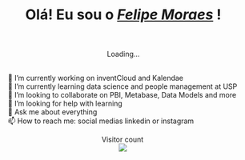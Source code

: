 <!--
**fellipedemoraes/fellipedemoraes** is a ✨ _special_ ✨ repository because its `README.md` (this file) appears on your GitHub profile.

Here are some ideas to get you started:
-->
<div align="center">
<div align="center">  
    <h1>Olá! Eu sou o <a href="https://www.linkedin.com/in/moraes-felipe/"><i>Felipe Moraes</i></a> !</h1>  
</div>
<br><br>Loading...<br><br>
<div align="center">

</div>

<div align="left" style="display: inline-block; margin-right: 3px">
    
🔭 I’m currently working on inventCloud and Kalendae <br>
🌱 I’m currently learning data science and people management at USP <br>
👯 I’m looking to collaborate on PBI, Metabase, Data Models and more <br>
🤔 I’m looking for help with learning <br>
💬 Ask me about everything <br>
📫 How to reach me: social medias linkedin or instagram <br>

<p align="center"> 
  Visitor count<br>
  <img src="https://profile-counter.glitch.me/fellipedemoraes/count.svg" />
</p>

<!--
<div align="center" style="display: inline-block; margin-right: 3px">
    <br>
![HTML](https://img.shields.io/badge/HTML5-E34F26?style=for-the-badge&logo=powerbi&logoColor=white) ![CSS](https://img.shields.io/badge/CSS3-1572B6?style=for-the-badge&logo=css3&logoColor=white) ![JAVASCRIPT](https://img.shields.io/badge/JavaScript-323330?style=for-the-badge&logo=javascript&logoColor=F7DF1E) ![BOOTSTRAP](https://img.shields.io/badge/Bootstrap-563D7C?style=for-the-badge&logo=bootstrap&logoColor=white)
-->
